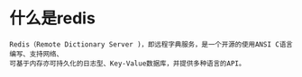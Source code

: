 # 什么是redis
    Redis（Remote Dictionary Server )，即远程字典服务，是一个开源的使用ANSI C语言编写、支持网络、
    可基于内存亦可持久化的日志型、Key-Value数据库，并提供多种语言的API。